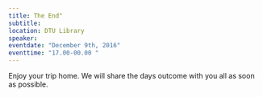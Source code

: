 ```yaml
---
title: The End"
subtitle:
location: DTU Library
speaker:
eventdate: "December 9th, 2016"
eventtime: "17.00-00.00 "
---
```


Enjoy your trip home.
We will share the days outcome with you all as soon as possible.
